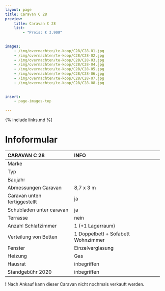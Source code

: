 ```yaml
---
layout: page
title: Caravan C 28
preview: 
    title: Caravan C 28
    list:
        - "Preis: € 3.900"
        
        
images:
    - /img/overnachten/te-koop/C28/C28-01.jpg
    - /img/overnachten/te-koop/C28/C28-02.jpg
    - /img/overnachten/te-koop/C28/C28-03.jpg
    - /img/overnachten/te-koop/C28/C28-04.jpg
    - /img/overnachten/te-koop/C28/C28-05.jpg
    - /img/overnachten/te-koop/C28/C28-06.jpg
    - /img/overnachten/te-koop/C28/C28-07.jpg
    - /img/overnachten/te-koop/C28/C28-08.jpg
    
    
insert:
    - page-images-top
    
---
```


{% include links.md %}



# Infoformular

CARAVAN C 28                | INFO        | 
:---------------------------|:------------|
Marke                       |
Typ                         |
Baujahr                     |
Abmessungen Caravan         |8,7 x 3 m
Caravan unten fertiggestellt|ja
Schubladen unter caravan    |ja
Terrasse                    |nein
Anzahl Schlafzimmer         |1 (+1 Lagerraum)
Verteilung von Betten       |1 Doppelbett + Sofabett Wohnzimmer
Fenster                     |Einzelverglasung
Heizung                     |Gas
Hausrat                     |inbegriffen
Standgebühr 2020            |inbegriffen

! Nach Ankauf kann dieser Caravan nicht nochmals verkauft werden.